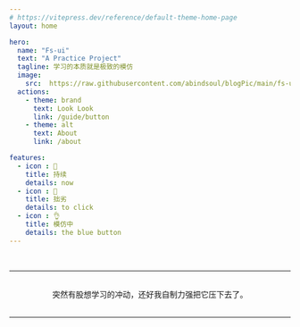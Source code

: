 ```yaml
---
# https://vitepress.dev/reference/default-theme-home-page
layout: home

hero:
  name: "Fs-ui"
  text: "A Practice Project"
  tagline: 学习的本质就是极致的模仿
  image:
    src:  https://raw.githubusercontent.com/abindsoul/blogPic/main/fs-ui.png
  actions:
    - theme: brand
      text: Look Look
      link: /guide/button
    - theme: alt
      text: About
      link: /about

features:
  - icon : 🙌
    title: 持续
    details: now
  - icon : 👐
    title: 拙劣
    details: to click
  - icon : 👌
    title: 模仿中
    details: the blue button
---
```


<br>


---
<br>

<center>突然有股想学习的冲动，还好我自制力强把它压下去了。</center>

<br>

---